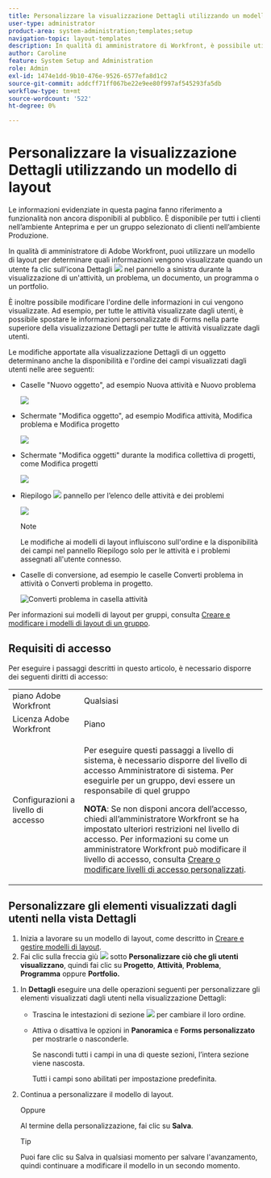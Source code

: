 ```yaml
---
title: Personalizzare la visualizzazione Dettagli utilizzando un modello di layout
user-type: administrator
product-area: system-administration;templates;setup
navigation-topic: layout-templates
description: In qualità di amministratore di Workfront, è possibile utilizzare un modello di layout per determinare quali informazioni vengono visualizzate quando un utente seleziona la sezione Dettagli nel pannello a sinistra durante la visualizzazione di un'attività, un problema, un documento, un programma o un portfolio.
author: Caroline
feature: System Setup and Administration
role: Admin
exl-id: 1474e1dd-9b10-476e-9526-6577efa8d1c2
source-git-commit: addcff71ff067be22e9ee80f997af545293fa5db
workflow-type: tm+mt
source-wordcount: '522'
ht-degree: 0%

---
```


# Personalizzare la visualizzazione Dettagli utilizzando un modello di layout

<span class="preview">Le informazioni evidenziate in questa pagina fanno riferimento a funzionalità non ancora disponibili al pubblico. È disponibile per tutti i clienti nell’ambiente Anteprima e per un gruppo selezionato di clienti nell’ambiente Produzione.</span>

In qualità di amministratore di Adobe Workfront, puoi utilizzare un modello di layout per determinare quali informazioni vengono visualizzate quando un utente fa clic sull’icona Dettagli ![](assets/project-details-icon.png) nel pannello a sinistra durante la visualizzazione di un&#39;attività, un problema, un documento, un programma o un portfolio.

<!--
or billing record
-->

È inoltre possibile modificare l&#39;ordine delle informazioni in cui vengono visualizzate. Ad esempio, per tutte le attività visualizzate dagli utenti, è possibile spostare le informazioni personalizzate di Forms nella parte superiore della visualizzazione Dettagli per tutte le attività visualizzate dagli utenti.

Le modifiche apportate alla visualizzazione Dettagli di un oggetto determinano anche la disponibilità e l&#39;ordine dei campi visualizzati dagli utenti nelle aree seguenti:

* Caselle &quot;Nuovo oggetto&quot;, ad esempio Nuova attività e Nuovo problema

   ![](assets/new-task-dialog.png)

* Schermate &quot;Modifica oggetto&quot;, ad esempio Modifica attività, Modifica problema e Modifica progetto

   ![](assets/edit-task-screen.png)


* <span class="preview">Schermate &quot;Modifica oggetti&quot; durante la modifica collettiva di progetti, come Modifica progetti</span>

   <span>![](assets/customize-edit-projects-in-bulk-box-with-layout-template.png)</span>


* Riepilogo ![](assets/summary-panel-icon.png) pannello per l’elenco delle attività e dei problemi

   ![](assets/summary-area.png)

   >[!NOTE]
   >
   >Le modifiche ai modelli di layout influiscono sull&#39;ordine e la disponibilità dei campi nel pannello Riepilogo solo per le attività e i problemi assegnati all&#39;utente connesso.

* Caselle di conversione, ad esempio le caselle Converti problema in attività o Converti problema in progetto.

   ![Converti problema in casella attività](assets/convert-issue-to-task-box.png)

Per informazioni sui modelli di layout per gruppi, consulta [Creare e modificare i modelli di layout di un gruppo](../../../administration-and-setup/manage-groups/work-with-group-objects/create-and-modify-a-groups-layout-templates.md).

## Requisiti di accesso

Per eseguire i passaggi descritti in questo articolo, è necessario disporre dei seguenti diritti di accesso:

<table style="table-layout:auto"> 
 <col> 
 <col> 
 <tbody> 
  <tr> 
   <td role="rowheader">piano Adobe Workfront</td> 
   <td>Qualsiasi</td> 
  </tr> 
  <tr> 
   <td role="rowheader">Licenza Adobe Workfront</td> 
   <td>Piano</td> 
  </tr> 
  <tr> 
   <td role="rowheader">Configurazioni a livello di accesso</td> 
   <td> <p>Per eseguire questi passaggi a livello di sistema, è necessario disporre del livello di accesso Amministratore di sistema.
Per eseguirle per un gruppo, devi essere un responsabile di quel gruppo</p> <p><b>NOTA</b>: Se non disponi ancora dell’accesso, chiedi all’amministratore Workfront se ha impostato ulteriori restrizioni nel livello di accesso. Per informazioni su come un amministratore Workfront può modificare il livello di accesso, consulta <a href="../../../administration-and-setup/add-users/configure-and-grant-access/create-modify-access-levels.md" class="MCXref xref">Creare o modificare livelli di accesso personalizzati</a>.</p> </td> 
  </tr> 
 </tbody> 
</table>

## Personalizzare gli elementi visualizzati dagli utenti nella vista Dettagli

1. Inizia a lavorare su un modello di layout, come descritto in [Creare e gestire modelli di layout](../../../administration-and-setup/customize-workfront/use-layout-templates/create-and-manage-layout-templates.md).
1. Fai clic sulla freccia giù ![](assets/dropdown-arrow-12x12.png) sotto **Personalizzare ciò che gli utenti visualizzano**, quindi fai clic su **Progetto**, **Attività**, **Problema**, **Programma** oppure **Portfolio.**
<!--
, or billing record
-->

1. In **Dettagli** eseguire una delle operazioni seguenti per personalizzare gli elementi visualizzati dagli utenti nella visualizzazione Dettagli:

   * Trascina le intestazioni di sezione ![](assets/move-icon---dots.png) per cambiare il loro ordine.
   * Attiva o disattiva le opzioni in **Panoramica** e **Forms personalizzato** per mostrarle o nasconderle.

      Se nascondi tutti i campi in una di queste sezioni, l’intera sezione viene nascosta.

      Tutti i campi sono abilitati per impostazione predefinita.

1. Continua a personalizzare il modello di layout.

   Oppure

   Al termine della personalizzazione, fai clic su **Salva**.

   >[!TIP]
   >
   >Puoi fare clic su Salva in qualsiasi momento per salvare l&#39;avanzamento, quindi continuare a modificare il modello in un secondo momento.
